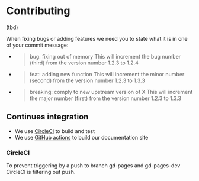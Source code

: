 # Contributing

(tbd)

When fixing bugs or adding features we need you to state what it is in one of your commit message:

- > bug: fixing out of memory
  This will increment the bug number (third) from the version number 1.2.3 to 1.2.4
- > feat: adding new function
  This will increment the minor number (second) from the version number 1.2.3 to 1.3.3
- > breaking: comply to new upstream version of X
This will increment the major number (first) from the version number 1.2.3 to 1.3.3

## Continues integration

- We use [CircleCI](.circleci/config.yml) to build and test
- We use [GitHub actions](tbd) to build our documentation site

### CircleCI

To prevent triggering by a push to branch gd-pages and gd-pages-dev CircleCI is filtering out push.
